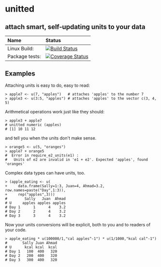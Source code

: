 # unitted
## attach smart, self-updating units to your data

| Name       | Status           |  
| :------------ |:-------------|  
| Linux Build: | [![Build Status](https://travis-ci.org/appling/unitted.svg)](https://travis-ci.org/appling/unitted)  |
| Package tests: | [![Coverage Status](https://coveralls.io/repos/appling/unitted/badge.svg?branch=master)](https://coveralls.io/r/appling/unitted?branch=master) |  


Examples
--------

Attaching units is easy to do, easy to read:
```
> apple7 <- u(7, "apples")   # attaches 'apples' to the number 7
> apple3 <- u(3:5, "apples") # attaches 'apples' to the vector c(3, 4, 5)
```

Arithmetical operations work just like they should:
```
> apple3 + apple7
# unitted numeric (apples)
# [1] 10 11 12
```

and tell you when the units don't make sense.
```
> orange5 <- u(5, "oranges")
> apple7 + orange5
#  Error in require_e2_units(e1) : 
#   Units of e2 are invalid in 'e1 + e2'. Expected 'apples', found 'oranges' 
```

Complex data types can have units, too.
```
> (apple_eating <- u(
+     data.frame(Sally=1:3, Juan=4, Ahmad=3.2, row.names=paste("Day",1:3)), 
+     rep("apples",3)))
#        Sally   Juan  Ahmad
# U     apples apples apples
# Day 1      1      4    3.2
# Day 2      2      4    3.2
# Day 3      3      4    3.2
```

Now your units conversions will be explicit, both to you and to readers of your code.
```
> apple_eating * u(100000/1,"cal apples^-1") * u(1/1000,"kcal cal^-1")
#       Sally Juan Ahmad
# U      kcal kcal  kcal
# Day 1   100  400   320
# Day 2   200  400   320
# Day 3   300  400   320
```

